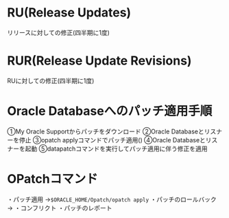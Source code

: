 # RU(Release Updates)
リリースに対しての修正(四半期に1度)
# RUR(Release Update Revisions)
RUに対しての修正(四半期に1度)
# Oracle Databaseへのパッチ適用手順
①My Oracle Supportからパッチをダウンロード
②Oracle Databaseとリスナーを停止
③opatch applyコマンドでパッチ適用()
④Oracle Databaseとリスナーを起動
⑤datapatchコマンドを実行してパッチ適用に伴う修正を適用
# OPatchコマンド
・パッチ適用
→`$ORACLE_HOME/Opatch/opatch apply`
・パッチのロールバック
→
・コンフリクト
・パッチのレポート